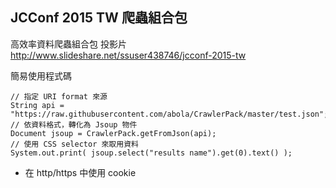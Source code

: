 ## JCConf 2015 TW 爬蟲組合包

高效率資料爬蟲組合包 投影片 http://www.slideshare.net/ssuser438746/jcconf-2015-tw

簡易使用程式碼

    // 指定 URI format 來源
    String api = "https://raw.githubusercontent.com/abola/CrawlerPack/master/test.json";
    // 依資料格式，轉化為 Jsoup 物件
    Document jsoup = CrawlerPack.getFromJson(api);
    // 使用 CSS selector 來取用資料
    System.out.print( jsoup.select("results name").get(0).text() );
    
* 在 http/https 中使用 cookie 

